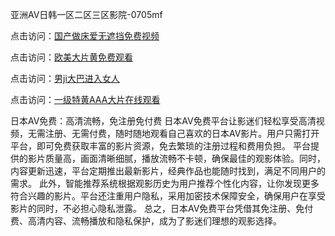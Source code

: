 亚洲AV日韩一区二区三区影院-0705mf

点击访问：<a href="https://gda-c7m.pages.dev/">国产做床爱无遮挡免费视频</a>

点击访问：<a href="https://tfda.pages.dev/">欧美大片黄免费观看</a>

点击访问：<a href="https://bsdf-5f5.pages.dev/">男ji大巴进入女人</a>

点击访问：<a href="https://cfad.pages.dev/">一级特黄AAA大片在线观看</a>

日本AV免费：高清流畅，免注册免付费
日本AV免费平台让影迷们轻松享受高清视频，无需注册、无需付费，随时随地观看自己喜欢的日本AV影片。用户只需打开平台，即可免费获取丰富的影片资源，免去繁琐的注册过程和费用负担。
平台提供的影片质量高，画面清晰细腻，播放流畅不卡顿，确保最佳的观影体验。同时，内容更新迅速，平台定期推出最新影片，经典作品也能随时找到，满足不同用户的需求。
此外，智能推荐系统根据观影历史为用户推荐个性化内容，让你发现更多符合兴趣的影片。平台还注重用户隐私，采用加密技术保障安全，确保用户在享受影片的同时，不必担心隐私泄露。
总之，日本AV免费平台凭借其免注册、免付费、高清内容、流畅播放和隐私保护，成为了影迷们理想的观影选择。

<span style="display:none;">[Canonical link](https://github.com/x20250705/x09 ）</span>


